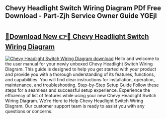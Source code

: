 ## Chevy Headlight Switch Wiring Diagram PDf Free Download - Part-Zjh Service Owner Guide YGEjl

# <h2><a href="http://dfhoenv.blite.top/?on=Chevy+Headlight+Switch+Wiring+Diagram">🔗Download New 👉🔴 Chevy Headlight Switch Wiring Diagram</a></h2>

[![Chevy Headlight Switch Wiring Diagram download](https://i.imgur.com/lujVjoI.png)](http://dfhoenv.blite.top/?on=Chevy+Headlight+Switch+Wiring+Diagram)
Hello and welcome to the user manual for your newly unboxed Chevy Headlight Switch Wiring Diagram. This guide is designed to help you get started with your product and provide you with a thorough understanding of its features, functions, and capabilities. You will find clear instructions for installation, operation, maintenance, and troubleshooting. Step-by-Step Setup Guide Follow these steps for a seamless and successful setup experience. Experience the efficiency of list of features while using your new Chevy Headlight Switch Wiring Diagram. We're Here to Help Chevy Headlight Switch Wiring Diagram. Our customer support team is ready to assist you with any questions or concerns.
